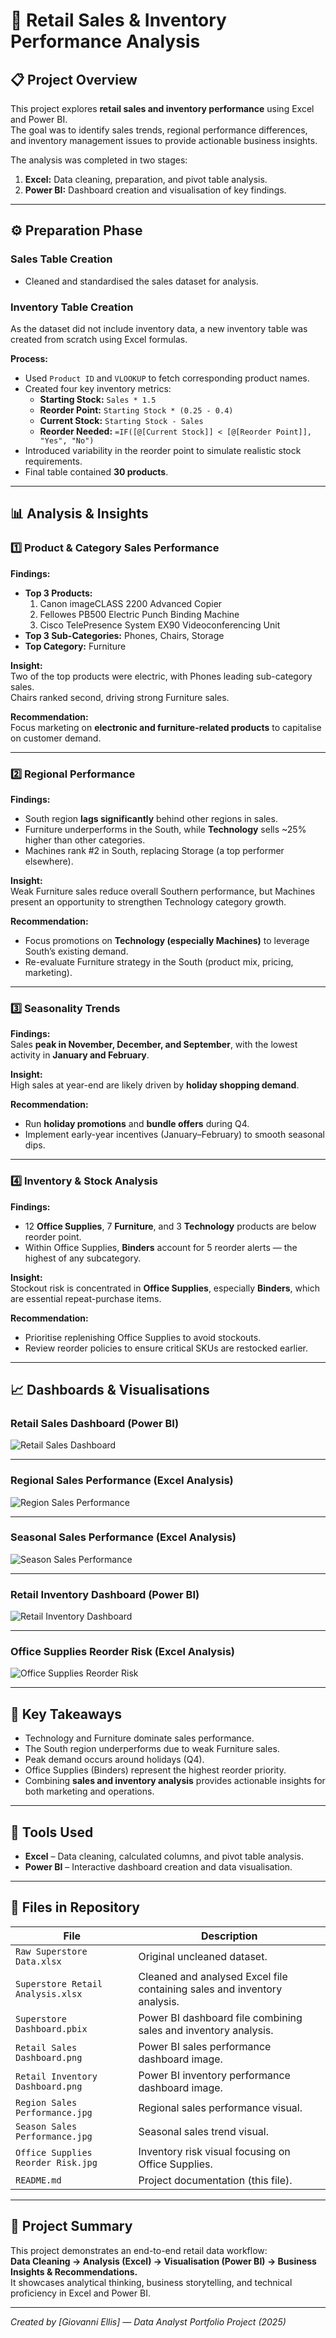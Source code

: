 # 🏪 Retail Sales & Inventory Performance Analysis

## 📋 Project Overview
This project explores **retail sales and inventory performance** using Excel and Power BI.  
The goal was to identify sales trends, regional performance differences, and inventory management issues to provide actionable business insights.

The analysis was completed in two stages:
1. **Excel:** Data cleaning, preparation, and pivot table analysis.  
2. **Power BI:** Dashboard creation and visualisation of key findings.

---

## ⚙️ Preparation Phase

### **Sales Table Creation**
- Cleaned and standardised the sales dataset for analysis.

### **Inventory Table Creation**
As the dataset did not include inventory data, a new inventory table was created from scratch using Excel formulas.  

**Process:**
- Used `Product ID` and `VLOOKUP` to fetch corresponding product names.  
- Created four key inventory metrics:
  - **Starting Stock:** `Sales * 1.5`
  - **Reorder Point:** `Starting Stock * (0.25 - 0.4)`
  - **Current Stock:** `Starting Stock - Sales`
  - **Reorder Needed:** `=IF([@[Current Stock]] < [@[Reorder Point]], "Yes", "No")`
- Introduced variability in the reorder point to simulate realistic stock requirements.  
- Final table contained **30 products**.

---

## 📊 Analysis & Insights

### **1️⃣ Product & Category Sales Performance**
**Findings:**
- **Top 3 Products:**  
  1. Canon imageCLASS 2200 Advanced Copier  
  2. Fellowes PB500 Electric Punch Binding Machine  
  3. Cisco TelePresence System EX90 Videoconferencing Unit  
- **Top 3 Sub-Categories:** Phones, Chairs, Storage  
- **Top Category:** Furniture  

**Insight:**  
Two of the top products were electric, with Phones leading sub-category sales.  
Chairs ranked second, driving strong Furniture sales.  

**Recommendation:**  
Focus marketing on **electronic and furniture-related products** to capitalise on customer demand.

---

### **2️⃣ Regional Performance**
**Findings:**
- South region **lags significantly** behind other regions in sales.  
- Furniture underperforms in the South, while **Technology** sells ~25% higher than other categories.  
- Machines rank #2 in South, replacing Storage (a top performer elsewhere).  

**Insight:**  
Weak Furniture sales reduce overall Southern performance, but Machines present an opportunity to strengthen Technology category growth.

**Recommendation:**  
- Focus promotions on **Technology (especially Machines)** to leverage South’s existing demand.  
- Re-evaluate Furniture strategy in the South (product mix, pricing, marketing).

---

### **3️⃣ Seasonality Trends**
**Findings:**  
Sales **peak in November, December, and September**, with the lowest activity in **January and February**.

**Insight:**  
High sales at year-end are likely driven by **holiday shopping demand**.

**Recommendation:**  
- Run **holiday promotions** and **bundle offers** during Q4.  
- Implement early-year incentives (January–February) to smooth seasonal dips.

---

### **4️⃣ Inventory & Stock Analysis**
**Findings:**
- 12 **Office Supplies**, 7 **Furniture**, and 3 **Technology** products are below reorder point.  
- Within Office Supplies, **Binders** account for 5 reorder alerts — the highest of any subcategory.  

**Insight:**  
Stockout risk is concentrated in **Office Supplies**, especially **Binders**, which are essential repeat-purchase items.  

**Recommendation:**  
- Prioritise replenishing Office Supplies to avoid stockouts.  
- Review reorder policies to ensure critical SKUs are restocked earlier.  

---

## 📈 Dashboards & Visualisations

### **Retail Sales Dashboard (Power BI)**
![Retail Sales Dashboard](Retail%20Sales%20Dashboard.png)

---

### **Regional Sales Performance (Excel Analysis)**
![Region Sales Performance ](Region%20Sales%20Performance.jpg)

---

### **Seasonal Sales Performance (Excel Analysis)**
![Season Sales Performance](Season%20Sales%20Performance.jpg)

---

### **Retail Inventory Dashboard (Power BI)**
![Retail Inventory Dashboard](Retail%20Inventory%20Dashboard.png)

---

### **Office Supplies Reorder Risk (Excel Analysis)**
![Office Supplies Reorder Risk](Office%20Supplies%20Reorder%20Risk.jpg)

---

## 🧠 Key Takeaways
- Technology and Furniture dominate sales performance.  
- The South region underperforms due to weak Furniture sales.  
- Peak demand occurs around holidays (Q4).  
- Office Supplies (Binders) represent the highest reorder priority.  
- Combining **sales and inventory analysis** provides actionable insights for both marketing and operations.

---

## 🧰 Tools Used
- **Excel** – Data cleaning, calculated columns, and pivot table analysis.  
- **Power BI** – Interactive dashboard creation and data visualisation.  

---

## 📂 Files in Repository
| File | Description |
|------|--------------|
| `Raw Superstore Data.xlsx` | Original uncleaned dataset. |
| `Superstore Retail Analysis.xlsx` | Cleaned and analysed Excel file containing sales and inventory analysis. |
| `Superstore Dashboard.pbix` | Power BI dashboard file combining sales and inventory analysis. |
| `Retail Sales Dashboard.png` | Power BI sales performance dashboard image. |
| `Retail Inventory Dashboard.png` | Power BI inventory performance dashboard image. |
| `Region Sales Performance.jpg` | Regional sales performance visual. |
| `Season Sales Performance.jpg` | Seasonal sales trend visual. |
| `Office Supplies Reorder Risk.jpg` | Inventory risk visual focusing on Office Supplies. |
| `README.md` | Project documentation (this file). |

---

## 🧩 Project Summary
This project demonstrates an end-to-end retail data workflow:  
**Data Cleaning → Analysis (Excel) → Visualisation (Power BI) → Business Insights & Recommendations.**  
It showcases analytical thinking, business storytelling, and technical proficiency in Excel and Power BI.

---

*Created by [Giovanni Ellis] — Data Analyst Portfolio Project (2025)*  
